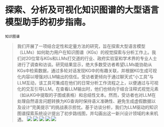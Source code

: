 # 探索、分析及可视化知识图谱的大型语言模型助手的初步指南。
`知识图谱`
> 我们开展了一项结合定性和定量方法的研究，旨在探索大型语言模型（LLMs）如何助力用户在知识图谱（KGs）的视觉探索与分析工作上。我们对20位常与KGs和LLMs打交道的行业、政府实验室和学术界的专业人士进行了调查和访谈。研究结果显示，绝大多数受访者希望LLMs能协助从KGs中检索数据，通过多轮对话发现KG中的有趣关联，并根据KG生成可视化内容以增强对LLM输出的信任。受访者更倾向于通过聊天式“小工具”与LLM互动，该工具可集成在他们的日常分析工作流程之上，以便通过与可视化的交互引导LLM。在查看LLM输出时，他们也倾向于结合注释式视觉元素（如从KG中提取的子图或表格）和总结性文本。然而，受访者也对LLM在处理自然语言问题转换为KG查询时保持语义准确性、避免生成虚假数据以及设计“完美提示”的挑战表示担忧。基于访谈分析，我们为LLM驱动的知识图谱探索系统设计提出了初步路线图，并勾画出这一新兴设计领域的未来机遇。
![](https://raw.githubusercontent.com/HuggingAGI/HuggingArxiv/main/paper_images/2404.01425/x2.png)
![](https://raw.githubusercontent.com/HuggingAGI/HuggingArxiv/main/paper_images/2404.01425/x3.png)
![](https://raw.githubusercontent.com/HuggingAGI/HuggingArxiv/main/paper_images/2404.01425/x4.png)
![](https://raw.githubusercontent.com/HuggingAGI/HuggingArxiv/main/paper_images/2404.01425/x5.png)
![](https://raw.githubusercontent.com/HuggingAGI/HuggingArxiv/main/paper_images/2404.01425/x6.png)
